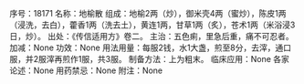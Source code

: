 序号：18171
名称：地榆散
组成：地榆2两（炒），御米壳4两（蜜炒），陈皮1两（浸洗，去白），藿香1两（洗去土），黄连1两，甘草1两（炙），苍术1两（米浴浸3日，炒）。
出处：《传信适用方》卷二。
主治：五色痢，里急后重，痛不可忍者。
加减：None
功效：None
用法用量：每服2钱，水1大盏，煎至8分，去滓，通口服，并2服滓再煎作1服，共3服。
制备方法：上为粗末。
临床应用：None
各家论述：None
用药禁忌：None
附注：None
